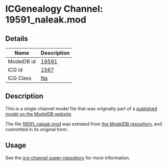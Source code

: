 # ICGenealogy Channel: 19591\_naleak.mod

## Details

Name | Description
---- | -----------
ModelDB id | [19591](http://senselab.med.yale.edu/ModelDB/ShowModel.cshtml?model=19591)
ICG id | [1567](http://icg.neurotheory.ox.ac.uk/channels/2/1567)
ICG Class | [Na](http://icg.neurotheory.ox.ac.uk/channels/2)

## Description

This is a single channel model file that was originally part of a [published model on the ModelDB website](http://senselab.med.yale.edu/mModelDB/ShowModel.cshtml?model=19591).

The file [19591\_naleak.mod](19591_naleak.mod) was extrated from [the ModelDB repository](http://senselab.med.yale.edu/ModelDB/ShowModel.cshtml?model=19591), and committed in its original form.

## Usage

See the [icg-channel super-repository](https://github.com/icgenealogy/icg-channels) for more information.